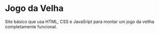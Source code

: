 # Jogo da Velha
Site básico que usa HTML,  CSS e JavaSript para montar um jogo da vellha completamente funcional.
